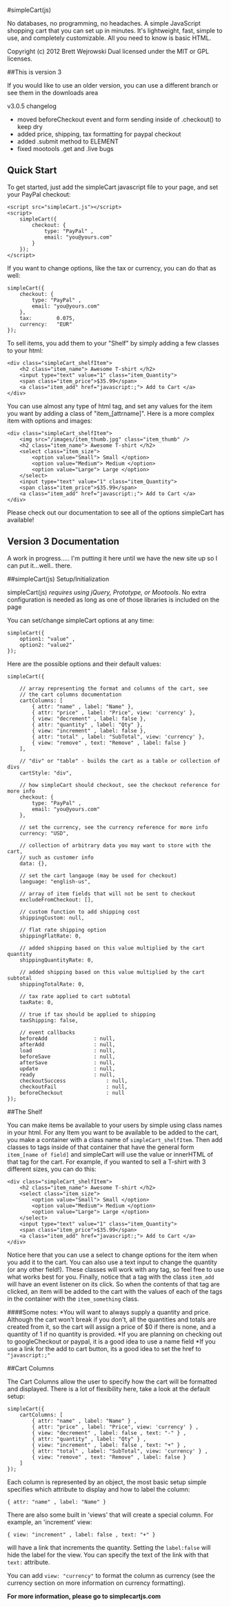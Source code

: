 #simpleCart(js)

No databases, no programming, no headaches. A simple JavaScript shopping
cart that you can set up in minutes. It's lightweight, fast,
simple to use, and completely customizable. All you need to know is basic HTML.


Copyright (c) 2012 Brett Wejrowski
Dual licensed under the MIT or GPL licenses.


##This is version 3

If you would like to use an older version, you can use a different branch or see them in the
downloads area

v3.0.5 changelog
 - moved beforeCheckout event and form sending inside of .checkout() to keep dry
 - added price, shipping, tax formatting for paypal checkout
 - added .submit method to ELEMENT
 - fixed mootools .get and .live bugs


## Quick Start

To get started, just add the simpleCart javascript file to your page, and set your PayPal checkout:

	<script src="simpleCart.js"></script>
	<script>
		simpleCart({
			checkout: {
				type: "PayPal" ,
				email: "you@yours.com"
			}
		});
	</script>

If you want to change options, like the tax or currency, you can do that as well:

	simpleCart({
		checkout: {
			type: "PayPal" ,
			email: "you@yours.com"
		},
		tax: 		0.075,
		currency: 	"EUR"
	});

To sell items, you add them to your "Shelf" by simply adding a few classes to your html:


	<div class="simpleCart_shelfItem">
	    <h2 class="item_name"> Awesome T-shirt </h2>
	    <input type="text" value="1" class="item_Quantity">
	    <span class="item_price">$35.99</span>
		<a class="item_add" href="javascript:;"> Add to Cart </a>
	</div>


You can use almost any type of html tag, and set any values for the item you want by adding a class of "item_[attrname]".
Here is a more complex item with options and images:

	<div class="simpleCart_shelfItem">
	    <img src="/images/item_thumb.jpg" class="item_thumb" />
	    <h2 class="item_name"> Awesome T-shirt </h2>
	 	<select class="item_size">
	        <option value="Small"> Small </option>
	        <option value="Medium"> Medium </option>
	        <option value="Large"> Large </option>
	    </select>
	    <input type="text" value="1" class="item_Quantity">
	    <span class="item_price">$35.99</span>
		<a class="item_add" href="javascript:;"> Add to Cart </a>
	</div>


Please check out our documentation to see all of the options simpleCart has available!


## Version 3 Documentation

A work in progress..... I'm putting it here until we
have the new site up so I can put it...well.. there.


##simpleCart(js) Setup/Initialization

simpleCart(js) _requires using jQuery, Prototype, or Mootools_. No extra configuration
is needed as long as one of those libraries is included on the page

You can set/change simpleCart options at any time:

	simpleCart({
		option1: "value" ,
		option2: "value2"
	});


Here are the possible options and their default values:

	simpleCart({

		// array representing the format and columns of the cart, see
		// the cart columns documentation
		cartColumns: [
			{ attr: "name" , label: "Name" },
			{ attr: "price" , label: "Price", view: 'currency' },
			{ view: "decrement" , label: false },
			{ attr: "quantity" , label: "Qty" },
			{ view: "increment" , label: false },
			{ attr: "total" , label: "SubTotal", view: 'currency' },
			{ view: "remove" , text: "Remove" , label: false }
		],

		// "div" or "table" - builds the cart as a table or collection of divs
		cartStyle: "div",

		// how simpleCart should checkout, see the checkout reference for more info
		checkout: {
			type: "PayPal" ,
			email: "you@yours.com"
		},

		// set the currency, see the currency reference for more info
		currency: "USD",

		// collection of arbitrary data you may want to store with the cart,
		// such as customer info
		data: {},

		// set the cart langauge (may be used for checkout)
		language: "english-us",

		// array of item fields that will not be sent to checkout
		excludeFromCheckout: [],

		// custom function to add shipping cost
		shippingCustom: null,

		// flat rate shipping option
		shippingFlatRate: 0,

		// added shipping based on this value multiplied by the cart quantity
		shippingQuantityRate: 0,

		// added shipping based on this value multiplied by the cart subtotal
		shippingTotalRate: 0,

		// tax rate applied to cart subtotal
		taxRate: 0,

		// true if tax should be applied to shipping
		taxShipping: false,

		// event callbacks
		beforeAdd				: null,
		afterAdd				: null,
		load					: null,
		beforeSave				: null,
		afterSave				: null,
		update					: null,
		ready					: null,
		checkoutSuccess				: null,
		checkoutFail				: null,
		beforeCheckout				: null
	});



##The Shelf

You can make items be available to your users by simple using class names in your html. For any Item you want to be available to be added to the cart, you make a container with a class name of `simpleCart_shelfItem`. Then add classes to tags inside of that container that have the general form `item_[name of field]` and simpleCart will use the value or innerHTML of that tag for the cart. For example, if you wanted to sell a T-shirt with 3 different sizes, you can do this:

    <div class="simpleCart_shelfItem">
    	<h2 class="item_name"> Awesome T-shirt </h2>
    	<select class="item_size">
        	<option value="Small"> Small </option>
        	<option value="Medium"> Medium </option>
        	<option value="Large"> Large </option>
    	</select>
    	<input type="text" value="1" class="item_Quantity">
    	<span class="item_price">$35.99</span>
    	<a class="item_add" href="javascript:;"> Add to Cart </a>
	</div>

Notice here that you can use a select to change options for the item when you add it to the cart. You can also use a text input to change the quantity (or any other field!). These classes will work with any tag, so feel free to use what works best for you. Finally, notice that a tag with the class `item_add` will have an event listener on its click. So when the contents of that tag are clicked, an item will be added to the cart with the values of each of the tags in the container with the `item_something` class.

####Some notes:
*You will want to always supply a quantity and price. Although the cart won't break if you don't, all the quantities and totals are created from it, so the cart will assign a price of $0 if there is none, and a quantity of 1 if no quantity is provided.
*If you are planning on checking out to googleCheckout or paypal, it is a good idea to use a name field
*If you use a link for the add to cart button, its a good idea to set the href to `"javascript:;"`

##Cart Columns

The Cart Columns allow the user to specify how the cart will be formatted and displayed. There is a lot of flexibility here, take a look at the default setup:

    simpleCart({
		cartColumns: [
			{ attr: "name" , label: "Name" } ,
			{ attr: "price" , label: "Price", view: 'currency' } ,
			{ view: "decrement" , label: false , text: "-" } ,
			{ attr: "quantity" , label: "Qty" } ,
			{ view: "increment" , label: false , text: "+" } ,
			{ attr: "total" , label: "SubTotal", view: 'currency' } ,
			{ view: "remove" , text: "Remove" , label: false }
		]
    });

Each column is represented by an object, the most basic setup simple specifies which attribute to display and how to label the column:

    { attr: "name" , label: "Name" }

There are also some built in 'views' that will create a special column.  For example, an 'increment' view:

    { view: "increment" , label: false , text: "+" }

will have a link that increments the quantity. Setting the `label:false` will hide the label for the view. You can specify the text of the link with that `text:` attribute.

You can add `view: "currency"` to format the column as currency (see the currency section on more information on currency formatting).


**For more information, please go to simplecartjs.com**

